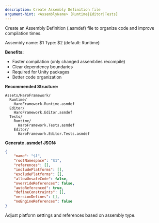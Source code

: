 ```yaml
---
description: Create Assembly Definition file
argument-hint: <AssemblyName> [Runtime|Editor|Tests]
---
```


Create an Assembly Definition (.asmdef) file to organize code and improve compilation times.

Assembly name: $1
Type: $2 (default: Runtime)

**Benefits:**
- Faster compilation (only changed assemblies recompile)
- Clear dependency boundaries
- Required for Unity packages
- Better code organization

**Recommended Structure:**
```
Assets/HaroFramework/
  Runtime/
    HaroFramework.Runtime.asmdef
  Editor/
    HaroFramework.Editor.asmdef
  Tests/
    Runtime/
      HaroFramework.Tests.asmdef
    Editor/
      HaroFramework.Editor.Tests.asmdef
```

**Generate .asmdef JSON:**
```json
{
    "name": "$1",
    "rootNamespace": "$1",
    "references": [],
    "includePlatforms": [],
    "excludePlatforms": [],
    "allowUnsafeCode": false,
    "overrideReferences": false,
    "autoReferenced": true,
    "defineConstraints": [],
    "versionDefines": [],
    "noEngineReferences": false
}
```

Adjust platform settings and references based on assembly type.
